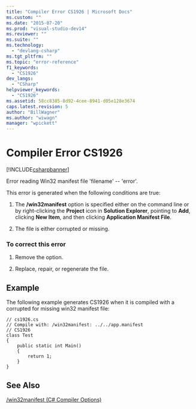 ```yaml
---
title: "Compiler Error CS1926 | Microsoft Docs"
ms.custom: ""
ms.date: "2015-07-20"
ms.prod: "visual-studio-dev14"
ms.reviewer: ""
ms.suite: ""
ms.technology: 
  - "devlang-csharp"
ms.tgt_pltfrm: ""
ms.topic: "error-reference"
f1_keywords: 
  - "CS1926"
dev_langs: 
  - "CSharp"
helpviewer_keywords: 
  - "CS1926"
ms.assetid: 58cc8385-8d92-4cee-8941-d05e128e3674
caps.latest.revision: 5
author: "BillWagner"
ms.author: "wiwagn"
manager: "wpickett"
---
```

# Compiler Error CS1926
[!INCLUDE[csharpbanner](../../../includes/csharpbanner.md)]

Error reading Win32 manifest file 'filename' -- 'error'.  
  
 This error is generated when the following conditions are true:  
  
1.  The **/win32manifest** option is specified either on the command line or by right-clicking the **Project** icon in **Solution Explorer**, pointing to **Add**, clicking **New Item**, and then clicking **Application Manifest File**.  
  
2.  The file is either corrupted or missing.  
  
### To correct this error  
  
1.  Remove the option.  
  
2.  Replace, repair, or regenerate the file.  
  
## Example  
 The following example generates CS1926 when it is compiled with a corrupted for missing win32 manifest file:  
  
```  
// cs1926.cs  
// Compile with: /win32manifest: ../../app.manifest  
// CS1926  
class Test  
{  
    public static int Main()  
    {  
        return 1;  
    }  
}   
```  
  
## See Also  
 [/win32manifest (C# Compiler Options)](../../../csharp/language-reference/compiler-options/win32manifest-csharp-compiler-options.md)